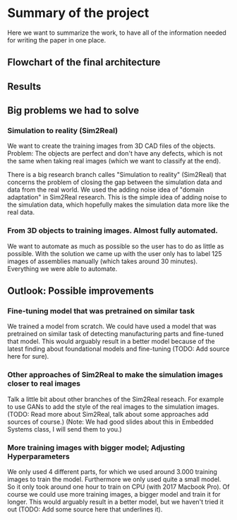 # Summary of the project
Here we want to summarize the work, to have all of the information needed for writing the paper in one place.

## Flowchart of the final architecture


## Results 


## Big problems we had to solve
### Simulation to reality (Sim2Real) 
We want to create the training images from 3D CAD files of the objects. Problem: The objects are perfect and don't have any defects, which is not the same when taking real images (which we want to classify at the end).

There is a big research branch calles "Simulation to reality" (Sim2Real) that concerns the problem of closing the gap between the simulation data and data from the real world.
We used the adding noise idea of "domain adaptation" in Sim2Real research. This is the simple idea of adding noise to the simulation data, which hopefully makes the simulation data more like the real data.

### From 3D objects to training images. Almost fully automated.
We want to automate as much as possible so the user has to do as little as possible. With the solution we came up with the user only has to label 125 images of assemblies manually (which takes around 30 minutes). Everything we were able to automate.


## Outlook: Possible improvements
### Fine-tuning model that was pretrained on similar task 
We trained a model from scratch. We could have used a model that was pretrained on similar task of detecting manufacturing parts and fine-tuned that model. 
This would arguably result in a better model because of the latest finding about foundational models and fine-tuning (TODO: Add source here for sure).

### Other approaches of Sim2Real to make the simulation images closer to real images
Talk a little bit about other branches of the Sim2Real reseach. For example to use GANs to add the style of the real images to the simulation images. 
(TODO: Read more about Sim2Real, talk about some approaches add sources of course.)
(Note: We had good slides about this in Embedded Systems class, I will send them to you.)

### More training images with bigger model; Adjusting Hyperparameters
We only used 4 different parts, for which we used around 3.000 training images to train the model.
Furthermore we only used quite a small model. So it only took around one hour to train on CPU (with 2017 Macbook Pro).
Of course we could use more training images, a bigger model and train it for longer. This would arguably result in a better model, but we haven't tried it out (TODO: Add some source here that underlines it).

